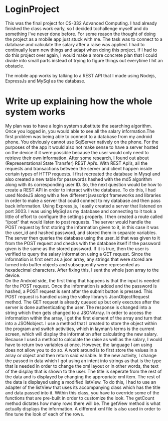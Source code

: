 
# LoginProject

This was the final project for CS-332 Advanced Computing. I had already finished the class work early, so I decided tochallenge myself and do something I've never done before. For some reason the thought of doing the project as a mobile app just stuck with me. The task was to connect to a database and calculate the salary after a raise was applied. I had to continually learn new things and adapt when doing this project. If I had to do this project over again, I would make a more concrete plan that I could divide into small parts instead of trying to figure things out everytime I hit an obstacle.





The mobile app works by talking to a REST API that I made using Nodejs, ExpressJs and MySql as the database.




# Write up explaining how the whole system works


My plan was to have a login system substitute the searching algorithm. Once you logged in, you would able to see all the salary information.The first problem was being able to connect to a database from my android phone. You obviously cannot use SqlServer natively on the phone. For the purposes of the app it would also not make sense to have a server hosted on the device if it were possible because the user would only need to retrieve their own information. After some research, I found out about (Representational State Transfer) REST Api’s. With REST Api’s, all the requests and transactions between the server and client happen inside certain types of HTTP requests. I first recreated the database in Mysql and also created a new table for passwords hashed with the md5 algorithm along with its corresponding user ID. So, the next question would be how to create a REST API in order to interact with the database.
    To do this, I had used NodeJS along with a few different javascript frameworks and libraries in order to make a server that could connect to my database and then pass back information. Using Express.js, I easily created a server that listened on port 3003. I was using MySql as my database and connecting to it took a little of effort to configure the settings properly. I then created a route called “/post” that would listen to post requests. The server would handle the POST request by first storing the information given to it, in this case it was the user_id and hashed password, and stored them in separate variables. The server then queries the database using the user_id that was given to it from the POST request and checks with the database itself if the password given is the same as the stored password. If it is true, then the user is verified to query the salary information using a GET request. Since the information is first sent as a json array, any strings that were stored are turned into buffer objects and subsequently were represented as hexadecimal characters. After fixing this, I sent the whole json array to the device.  
    On the Android side, the first thing that happens is that the input is needed for the POST request. Once the information is added and the password is hashed, a POST request is sent after the submit button is pressed. This POST request is handled using the volley library’s JsonObjectRequest method. The GET request is already queued up but only executes after the server is done authenticating the user. The response is changed into a string which then gets changed to a JSONArray. In order to access the information within the array, I get the first element of the array and turn that into a JSONobject. I use a method that I created to store the object within the program and switch activities, which in layman’s terms is the current screen, which will display the information after calculating the new salary. Because I used a method to calculate the raise as well as the salary, I would have to return two variables at once. However, the language I am using does not allow you to do so. A work around is to first store the values in a array or object and then return said variable.
    In the new activity, I change the passed in data which I got using an intent into strings as that is the type that is needed in order to change the xml layout or in other words, the text of the display that is shown to the user. The title is seperate from the rest of the data and is displayed by changing the appropriate xml item. The rest of the data is displayed using a modified listView. To do this, I had to use an adapter of the listView that uses its accompanying class which has the title and data passed into it. Within this class, you have to override some of the functions that are pre-built in order to customize the look. The getCount method dictates how many rows there will be. The getView method is what actually displays the information. A different xml file is also used in order to fine tune the look of each of the rows.
    


